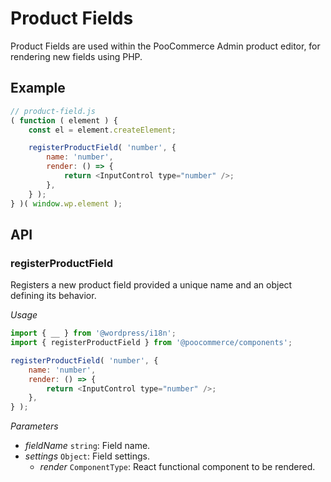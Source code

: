 # Product Fields

Product Fields are used within the PooCommerce Admin product editor, for rendering new fields using PHP.

## Example

```js
// product-field.js
( function ( element ) {
	const el = element.createElement;

	registerProductField( 'number', {
		name: 'number',
		render: () => {
			return <InputControl type="number" />;
		},
	} );
} )( window.wp.element );
```

## API

### registerProductField

Registers a new product field provided a unique name and an object defining its
behavior.

_Usage_

```js
import { __ } from '@wordpress/i18n';
import { registerProductField } from '@poocommerce/components';

registerProductField( 'number', {
	name: 'number',
	render: () => {
		return <InputControl type="number" />;
	},
} );
```

_Parameters_

-   _fieldName_ `string`: Field name.
-   _settings_ `Object`: Field settings.
    -   _render_ `ComponentType`: React functional component to be rendered.
